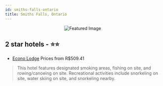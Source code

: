 ```yaml
---
id: smiths-falls-ontario
title: Smiths Falls, Ontario
---
```


<center><img src="https://i.travelapi.com/hotels/1000000/900000/891600/891566/431ac342_z.jpg" alt="Featured Image" /></center>


##  2 star hotels - ⭐️⭐️

-    [Econo Lodge](https://www.hurb.com/br/hotels/smiths-falls/econo-lodge-JNP-JP042764?cmp=18055) Prices from R$509.41
   > This hotel features designated smoking areas, fishing on site, and rowing/canoeing on site. Recreational activities include snorkeling on site, water skiing on site, and snorkeling nearby.
